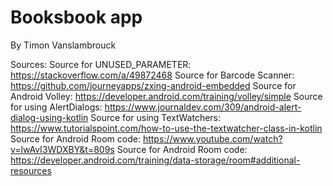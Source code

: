 # Booksbook app #

By Timon Vanslambrouck

Sources: 
Source for UNUSED_PARAMETER: https://stackoverflow.com/a/49872468
Source for Barcode Scanner: https://github.com/journeyapps/zxing-android-embedded
Source for Android Volley: https://developer.android.com/training/volley/simple
Source for using AlertDialogs: https://www.journaldev.com/309/android-alert-dialog-using-kotlin
Source for using TextWatchers: https://www.tutorialspoint.com/how-to-use-the-textwatcher-class-in-kotlin
Source for Android Room code: https://www.youtube.com/watch?v=lwAvI3WDXBY&t=809s
Source for Android Room code: https://developer.android.com/training/data-storage/room#additional-resources